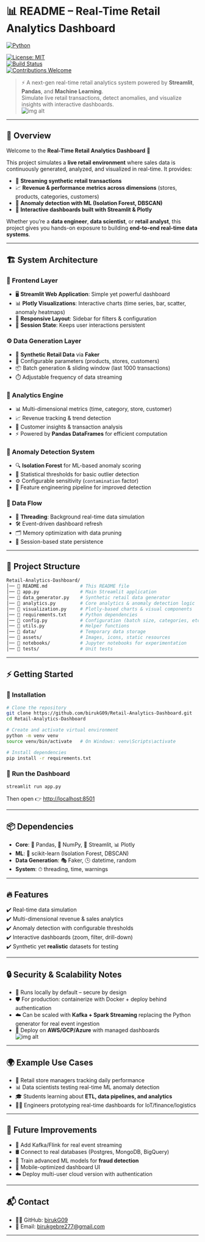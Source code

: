# 📊 README – Real-Time Retail Analytics Dashboard  

[![Python](https://img.shields.io/badge/python-3.9%2B-blue.svg)](https://www.python.org/)  
 
[![License: MIT](https://img.shields.io/badge/License-MIT-yellow.svg)](https://opensource.org/licenses/MIT)  
[![Build Status](https://img.shields.io/badge/build-passing-brightgreen)]()  
[![Contributions Welcome](https://img.shields.io/badge/contributions-welcome-blue.svg)]()  

> ⚡ A next-gen real-time retail analytics system powered by **Streamlit**, **Pandas**, and **Machine Learning**.  
> Simulate live retail transactions, detect anomalies, and visualize insights with interactive dashboards.  
![img alt](https://github.com/birukG09/Real-Time-Retail-Analytics/blob/8e4b063d4ff2494389494b99dc2793227db191ca/FireShot%20Capture%20005%20-%20Advanced%20Retail%20Analytics%20Platform_%20-%20%5B3680128b-5c43-4838-ba7a-2e7eab9595b4-00-3qhygwgjk12q4.worf.replit.dev%5D.png)
---

## 🌟 Overview  

Welcome to the **Real-Time Retail Analytics Dashboard** 🚀  

This project simulates a **live retail environment** where sales data is continuously generated, analyzed, and visualized in real-time. It provides:  

- 🔄 **Streaming synthetic retail transactions**  
- 📈 **Revenue & performance metrics across dimensions** (stores, products, categories, customers)  
- 🤖 **Anomaly detection with ML (Isolation Forest, DBSCAN)**  
- 🎨 **Interactive dashboards built with Streamlit & Plotly**  

Whether you’re a **data engineer**, **data scientist**, or **retail analyst**, this project gives you hands-on exposure to building **end-to-end real-time data systems**.  

---

## 🏗️ System Architecture  

### 🎨 Frontend Layer  
- 🖥️ **Streamlit Web Application**: Simple yet powerful dashboard  
- 📊 **Plotly Visualizations**: Interactive charts (time series, bar, scatter, anomaly heatmaps)  
- 📱 **Responsive Layout**: Sidebar for filters & configuration  
- 🔄 **Session State**: Keeps user interactions persistent  

### ⚙️ Data Generation Layer  
- 🏪 **Synthetic Retail Data** via **Faker**  
- 🎯 Configurable parameters (products, stores, customers)  
- 📦 Batch generation & sliding window (last 1000 transactions)  
- ⏱️ Adjustable frequency of data streaming  

### 🧮 Analytics Engine  
- 📊 Multi-dimensional metrics (time, category, store, customer)  
- 📈 Revenue tracking & trend detection  
- 👥 Customer insights & transaction analysis  
- ⚡ Powered by **Pandas DataFrames** for efficient computation  

### 🤖 Anomaly Detection System  
- 🔍 **Isolation Forest** for ML-based anomaly scoring  
- 📏 Statistical thresholds for basic outlier detection  
- ⚙️ Configurable sensitivity (`contamination` factor)  
- 🧠 Feature engineering pipeline for improved detection  

### 🔄 Data Flow  
- 🧵 **Threading**: Background real-time data simulation  
- 🛠️ Event-driven dashboard refresh  
- 🗂️ Memory optimization with data pruning  
- 💾 Session-based state persistence  

---

## 📂 Project Structure  

```bash
Retail-Analytics-Dashboard/
│── 📜 README.md            # This README file
│── 📜 app.py               # Main Streamlit application
│── 📜 data_generator.py    # Synthetic retail data generator
│── 📜 analytics.py         # Core analytics & anomaly detection logic
│── 📜 visualization.py     # Plotly-based charts & visual components
│── 📜 requirements.txt     # Python dependencies
│── 📜 config.py            # Configuration (batch size, categories, etc.)
│── 📜 utils.py             # Helper functions
│── 📂 data/                # Temporary data storage
│── 📂 assets/              # Images, icons, static resources
│── 📂 notebooks/           # Jupyter notebooks for experimentation
│── 📂 tests/               # Unit tests
```

---

## ⚡ Getting Started  

### 🔧 Installation  

```bash
# Clone the repository
git clone https://github.com/birukG09/Retail-Analytics-Dashboard.git
cd Retail-Analytics-Dashboard

# Create and activate virtual environment
python -m venv venv
source venv/bin/activate   # On Windows: venv\Scripts\activate

# Install dependencies
pip install -r requirements.txt
```

### 🚀 Run the Dashboard  

```bash
streamlit run app.py
```

Then open 👉 [http://localhost:8501](http://localhost:8501)  

---

## 📦 Dependencies  

- **Core**: 🐼 Pandas, 🧮 NumPy, 🎨 Streamlit, 📊 Plotly  
- **ML**: 🤖 scikit-learn (Isolation Forest, DBSCAN)  
- **Data Generation**: 🎭 Faker, 🕒 datetime, random  
- **System**: ⏱ threading, time, warnings  

---

## 🔥 Features  

✔️ Real-time data simulation  
✔️ Multi-dimensional revenue & sales analytics  
✔️ Anomaly detection with configurable thresholds  
✔️ Interactive dashboards (zoom, filter, drill-down)  
✔️ Synthetic yet **realistic** datasets for testing  

---

## 🔒 Security & Scalability Notes  

- 🔐 Runs locally by default – secure by design  
- 🛡️ For production: containerize with Docker + deploy behind authentication  
- ☁️ Can be scaled with **Kafka + Spark Streaming** replacing the Python generator for real event ingestion  
- 📡 Deploy on **AWS/GCP/Azure** with managed dashboards  
![img alt](https://github.com/birukG09/Real-Time-Retail-Analytics/blob/02bafbba6e8b7ca540b33ea5c328e593fa2199b3/20250901_1819_Real-Time%20Retail%20Dashboard_remix_01k42xmc36e6es2gnk2tept919.png)
---

## 🌍 Example Use Cases  

- 🏬 Retail store managers tracking daily performance  
- 📊 Data scientists testing real-time ML anomaly detection  
- 🎓 Students learning about **ETL, data pipelines, and analytics**  
- 🧑‍💻 Engineers prototyping real-time dashboards for IoT/finance/logistics  

---

## 🔮 Future Improvements  

- 🔗 Add Kafka/Flink for real event streaming  
- 🛢️ Connect to real databases (Postgres, MongoDB, BigQuery)  
- 🧠 Train advanced ML models for **fraud detection**  
- 📱 Mobile-optimized dashboard UI  
- ☁️ Deploy multi-user cloud version with authentication  

---

## 📬 Contact  

- 👨‍💻 GitHub: [birukG09](https://github.com/birukG09)  
- 📧 Email: birukgebre277@gmail.com  

---

